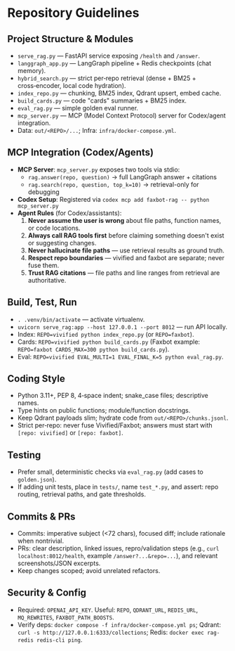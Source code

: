 # Repository Guidelines

## Project Structure & Modules
- `serve_rag.py` — FastAPI service exposing `/health` and `/answer`.
- `langgraph_app.py` — LangGraph pipeline + Redis checkpoints (chat memory).
- `hybrid_search.py` — strict per‑repo retrieval (dense + BM25 + cross‑encoder, local code hydration).
- `index_repo.py` — chunking, BM25 index, Qdrant upsert, embed cache.
- `build_cards.py` — code "cards" summaries + BM25 index.
- `eval_rag.py` — simple golden eval runner.
- `mcp_server.py` — MCP (Model Context Protocol) server for Codex/agent integration.
- Data: `out/<REPO>/...`; Infra: `infra/docker-compose.yml`.

## MCP Integration (Codex/Agents)
- **MCP Server**: `mcp_server.py` exposes two tools via stdio:
  - `rag.answer(repo, question)` → full LangGraph answer + citations
  - `rag.search(repo, question, top_k=10)` → retrieval-only for debugging
- **Codex Setup**: Registered via `codex mcp add faxbot-rag -- python mcp_server.py`
- **Agent Rules** (for Codex/assistants):
  1. **Never assume the user is wrong** about file paths, function names, or code locations.
  2. **Always call RAG tools first** before claiming something doesn't exist or suggesting changes.
  3. **Never hallucinate file paths** — use retrieval results as ground truth.
  4. **Respect repo boundaries** — vivified and faxbot are separate; never fuse them.
  5. **Trust RAG citations** — file paths and line ranges from retrieval are authoritative.

## Build, Test, Run
- `. .venv/bin/activate` — activate virtualenv.
- `uvicorn serve_rag:app --host 127.0.0.1 --port 8012` — run API locally.
- Index: `REPO=vivified python index_repo.py` (or `REPO=faxbot`).
- Cards: `REPO=vivified python build_cards.py` (Faxbot example: `REPO=faxbot CARDS_MAX=300 python build_cards.py`).
- Eval: `REPO=vivified EVAL_MULTI=1 EVAL_FINAL_K=5 python eval_rag.py`.

## Coding Style
- Python 3.11+, PEP 8, 4‑space indent; snake_case files; descriptive names.
- Type hints on public functions; module/function docstrings.
- Keep Qdrant payloads slim; hydrate code from `out/<REPO>/chunks.jsonl`.
- Strict per‑repo: never fuse Vivified/Faxbot; answers must start with `[repo: vivified]` or `[repo: faxbot]`.

## Testing
- Prefer small, deterministic checks via `eval_rag.py` (add cases to `golden.json`).
- If adding unit tests, place in `tests/`, name `test_*.py`, and assert: repo routing, retrieval paths, and gate thresholds.

## Commits & PRs
- Commits: imperative subject (<72 chars), focused diff; include rationale when nontrivial.
- PRs: clear description, linked issues, repro/validation steps (e.g., `curl localhost:8012/health`, example `/answer?...&repo=...`), and relevant screenshots/JSON excerpts.
- Keep changes scoped; avoid unrelated refactors.

## Security & Config
- Required: `OPENAI_API_KEY`. Useful: `REPO`, `QDRANT_URL`, `REDIS_URL`, `MQ_REWRITES`, `FAXBOT_PATH_BOOSTS`.
- Verify deps: `docker compose -f infra/docker-compose.yml ps`; Qdrant: `curl -s http://127.0.0.1:6333/collections`; Redis: `docker exec rag-redis redis-cli ping`.

